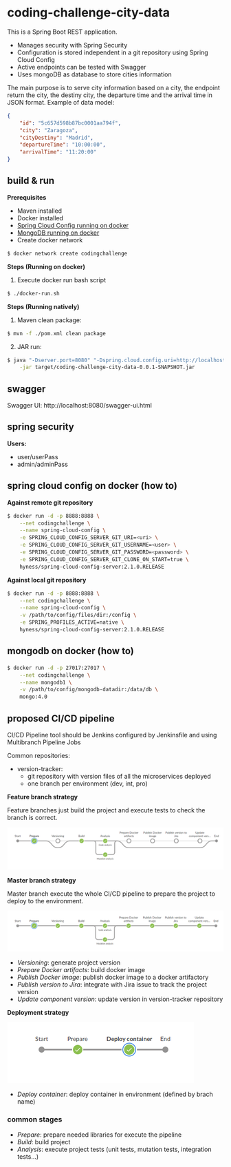 # coding-challenge-city-data

This is a Spring Boot REST application.
- Manages security with Spring Security
- Configuration is stored independent in a git repository using Spring Cloud Config
- Active endpoints can be tested with Swagger
- Uses mongoDB as database to store cities information

The main purpose is to serve city information based on a city, the endpoint return the city, the destiny city, the departure time and the arrival time in JSON format.
Example of data model:
```json
{
    "id": "5c657d598b87bc0001aa794f",
    "city": "Zaragoza",
    "cityDestiny": "Madrid",
    "departureTime": "10:00:00",
    "arrivalTime": "11:20:00"
}
```

## build & run

**Prerequisites**
- Maven installed
- Docker installed
- [Spring Cloud Config running on docker](#spring-cloud-config-on-docker-how-to)
- [MongoDB running on docker](#mongodb-on-docker-how-to)
- Create docker network
```bash
$ docker network create codingchallenge
```

**Steps (Running on docker)**
1. Execute docker run bash script
```bash
$ ./docker-run.sh
```

**Steps (Running natively)**
1. Maven clean package:
```bash
$ mvn -f ./pom.xml clean package
```
2. JAR run:
```bash
$ java "-Dserver.port=8080" "-Dspring.cloud.config.uri=http://localhost:8888" "-Djava.security.egd=file:/dev/./urandom" \
    -jar target/coding-challenge-city-data-0.0.1-SNAPSHOT.jar
```

## swagger

Swagger UI: http://localhost:8080/swagger-ui.html

## spring security

**Users:**

- user/userPass
- admin/adminPass

## spring cloud config on docker (how to)

**Against remote git repository**
```bash
$ docker run -d -p 8888:8888 \
    --net codingchallenge \
    --name spring-cloud-config \
    -e SPRING_CLOUD_CONFIG_SERVER_GIT_URI=<uri> \
    -e SPRING_CLOUD_CONFIG_SERVER_GIT_USERNAME=<user> \
    -e SPRING_CLOUD_CONFIG_SERVER_GIT_PASSWORD=<password> \
    -e SPRING_CLOUD_CONFIG_SERVER_GIT_CLONE_ON_START=true \
    hyness/spring-cloud-config-server:2.1.0.RELEASE
```
**Against local git repository**
```bash
$ docker run -d -p 8888:8888 \
    --net codingchallenge \
    --name spring-cloud-config \
    -v /path/to/config/files/dir:/config \
    -e SPRING_PROFILES_ACTIVE=native \
    hyness/spring-cloud-config-server:2.1.0.RELEASE
```

## mongodb on docker (how to)

```bash
$ docker run -d -p 27017:27017 \
    --net codingchallenge \
    --name mongodb1 \
    -v /path/to/config/mongodb-datadir:/data/db \
    mongo:4.0
```

## proposed CI/CD pipeline

CI/CD Pipeline tool should be Jenkins configured by Jenkinsfile and using Multibranch Pipeline Jobs

Common repositories:
- version-tracker:
  - git repository with version files of all the microservices deployed
  - one branch per environment (dev, int, pro)

**Feature branch strategy**

Feature branches just build the project and execute tests to check the branch is correct.

![Feature branch strategy](doc/pipeline_feature_branch.png)

**Master branch strategy**

Master branch execute the whole CI/CD pipeline to prepare the project to deploy to the environment.

![Feature branch strategy](doc/pipeline_master_branch.png)

- _Versioning_: generate project version
- _Prepare Docker artifacts_: build docker image 
- _Publish Docker image_: publish docker image to a docker artifactory
- _Publish version to Jira_: integrate with Jira issue to track the project version
- _Update component version_: update version in version-tracker repository

**Deployment strategy**

![Feature branch strategy](doc/pipeline_deploy_environment.png)

- _Deploy container_: deploy container in environment (defined by brach name)

### common stages

- _Prepare_: prepare needed libraries for execute the pipeline
- _Build_: build project
- _Analysis_: execute project tests (unit tests, mutation tests, integration tests...)
